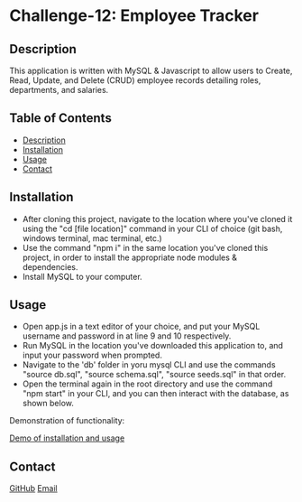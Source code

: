 
  # Challenge-12: Employee Tracker

  ## Description
  This application is written with MySQL & Javascript to allow users to Create, Read, Update, and Delete (CRUD) employee records detailing roles, departments, and salaries.

  ## Table of Contents
  - [Description](#description)
  - [Installation](#installation)
  - [Usage](#usage)
  - [Contact](#contact)

  ## Installation
  - After cloning this project, navigate to the location where you've cloned it using the "cd [file location]" command in your CLI of choice (git bash, windows terminal, mac terminal, etc.)
  - Use the command "npm i" in the same location you've cloned this project, in order to install the appropriate node modules & dependencies.
  - Install MySQL to your computer.

  ## Usage
  - Open app.js in a text editor of your choice, and put your MySQL username and password in at line 9 and 10 respectively.
  - Run MySQL in the location you've downloaded this application to, and input your password when prompted.
  - Navigate to the 'db' folder in yoru mysql CLI and use the commands "source db.sql", "source schema.sql", "source seeds.sql" in that order.
  - Open the terminal again in the root directory and use the command "npm start" in your CLI, and you can then interact with the database, as shown below.

  
Demonstration of functionality:

[Demo of installation and usage](https://youtu.be/VCTaD7SskWo)

  ## Contact
  [GitHub](https://github.com/tyler94flynn)
  [Email](tyler94flynn@gmail.com)
  